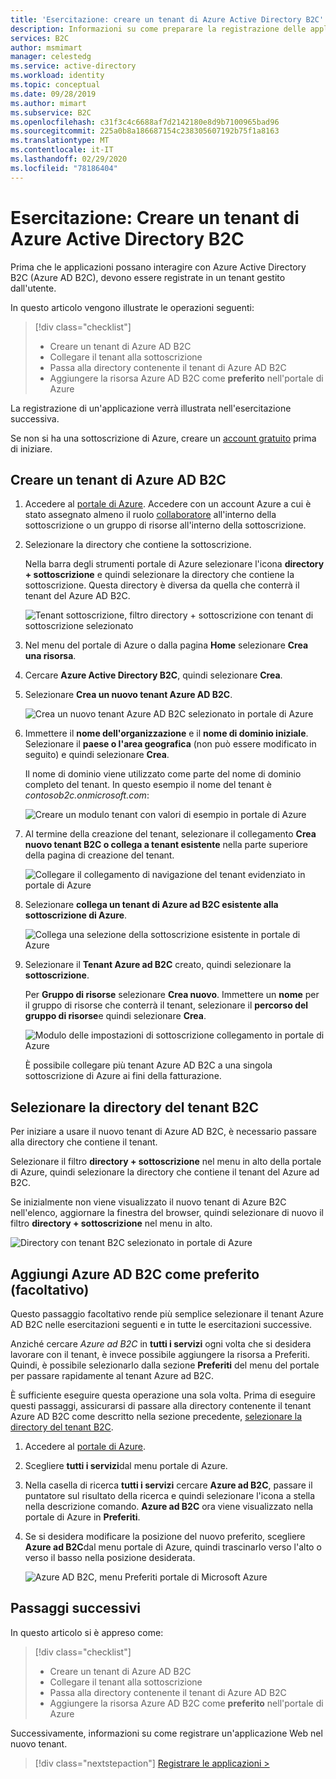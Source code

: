```yaml
---
title: 'Esercitazione: creare un tenant di Azure Active Directory B2C'
description: Informazioni su come preparare la registrazione delle applicazioni creando un tenant di Azure Active Directory B2C con il portale di Azure.
services: B2C
author: msmimart
manager: celestedg
ms.service: active-directory
ms.workload: identity
ms.topic: conceptual
ms.date: 09/28/2019
ms.author: mimart
ms.subservice: B2C
ms.openlocfilehash: c31f3c4c6688af7d2142180e8d9b7100965bad96
ms.sourcegitcommit: 225a0b8a186687154c238305607192b75f1a8163
ms.translationtype: MT
ms.contentlocale: it-IT
ms.lasthandoff: 02/29/2020
ms.locfileid: "78186404"
---
```

# <a name="tutorial-create-an-azure-active-directory-b2c-tenant"></a>Esercitazione: Creare un tenant di Azure Active Directory B2C

Prima che le applicazioni possano interagire con Azure Active Directory B2C (Azure AD B2C), devono essere registrate in un tenant gestito dall'utente.

In questo articolo vengono illustrate le operazioni seguenti:

> [!div class="checklist"]
> * Creare un tenant di Azure AD B2C
> * Collegare il tenant alla sottoscrizione
> * Passa alla directory contenente il tenant di Azure AD B2C
> * Aggiungere la risorsa Azure AD B2C come **preferito** nell'portale di Azure

La registrazione di un'applicazione verrà illustrata nell'esercitazione successiva.

Se non si ha una sottoscrizione di Azure, creare un [account gratuito](https://azure.microsoft.com/free/?WT.mc_id=A261C142F) prima di iniziare.

## <a name="create-an-azure-ad-b2c-tenant"></a>Creare un tenant di Azure AD B2C

1. Accedere al [portale di Azure](https://portal.azure.com/). Accedere con un account Azure a cui è stato assegnato almeno il ruolo [collaboratore](../role-based-access-control/built-in-roles.md) all'interno della sottoscrizione o un gruppo di risorse all'interno della sottoscrizione.

1. Selezionare la directory che contiene la sottoscrizione.

    Nella barra degli strumenti portale di Azure selezionare l'icona **directory + sottoscrizione** e quindi selezionare la directory che contiene la sottoscrizione. Questa directory è diversa da quella che conterrà il tenant del Azure AD B2C.

    ![Tenant sottoscrizione, filtro directory + sottoscrizione con tenant di sottoscrizione selezionato](media/tutorial-create-tenant/portal-01-pick-directory.png)

1. Nel menu del portale di Azure o dalla pagina **Home** selezionare **Crea una risorsa**.
1. Cercare **Azure Active Directory B2C**, quindi selezionare **Crea**.
1. Selezionare **Crea un nuovo tenant Azure AD B2C**.

    ![Crea un nuovo tenant Azure AD B2C selezionato in portale di Azure](media/tutorial-create-tenant/portal-02-create-tenant.png)

1. Immettere il **nome dell'organizzazione** e il **nome di dominio iniziale**. Selezionare il **paese o l'area geografica** (non può essere modificato in seguito) e quindi selezionare **Crea**.

    Il nome di dominio viene utilizzato come parte del nome di dominio completo del tenant. In questo esempio il nome del tenant è *contosob2c.onmicrosoft.com*:

    ![Creare un modulo tenant con valori di esempio in portale di Azure](media/tutorial-create-tenant/portal-03-tenant-naming.png)

1. Al termine della creazione del tenant, selezionare il collegamento **Crea nuovo tenant B2C o collega a tenant esistente** nella parte superiore della pagina di creazione del tenant.

    ![Collegare il collegamento di navigazione del tenant evidenziato in portale di Azure](media/tutorial-create-tenant/portal-04-select-link-sub-link.png)

1. Selezionare **collega un tenant di Azure ad B2C esistente alla sottoscrizione di Azure**.

   ![Collega una selezione della sottoscrizione esistente in portale di Azure](media/tutorial-create-tenant/portal-05-link-subscription.png)

1. Selezionare il **Tenant Azure ad B2C** creato, quindi selezionare la **sottoscrizione**.

    Per **Gruppo di risorse** selezionare **Crea nuovo**. Immettere un **nome** per il gruppo di risorse che conterrà il tenant, selezionare il **percorso del gruppo di risorse**e quindi selezionare **Crea**.

    ![Modulo delle impostazioni di sottoscrizione collegamento in portale di Azure](media/tutorial-create-tenant/portal-06-link-subscription-settings.png)

    È possibile collegare più tenant Azure AD B2C a una singola sottoscrizione di Azure ai fini della fatturazione.

## <a name="select-your-b2c-tenant-directory"></a>Selezionare la directory del tenant B2C

Per iniziare a usare il nuovo tenant di Azure AD B2C, è necessario passare alla directory che contiene il tenant.

Selezionare il filtro **directory + sottoscrizione** nel menu in alto della portale di Azure, quindi selezionare la directory che contiene il tenant del Azure ad B2C.

Se inizialmente non viene visualizzato il nuovo tenant di Azure B2C nell'elenco, aggiornare la finestra del browser, quindi selezionare di nuovo il filtro **directory + sottoscrizione** nel menu in alto.

![Directory con tenant B2C selezionato in portale di Azure](media/tutorial-create-tenant/portal-07-select-tenant-directory.png)

## <a name="add-azure-ad-b2c-as-a-favorite-optional"></a>Aggiungi Azure AD B2C come preferito (facoltativo)

Questo passaggio facoltativo rende più semplice selezionare il tenant Azure AD B2C nelle esercitazioni seguenti e in tutte le esercitazioni successive.

Anziché cercare *Azure ad B2C* in **tutti i servizi** ogni volta che si desidera lavorare con il tenant, è invece possibile aggiungere la risorsa a Preferiti. Quindi, è possibile selezionarlo dalla sezione **Preferiti** del menu del portale per passare rapidamente al tenant Azure ad B2C.

È sufficiente eseguire questa operazione una sola volta. Prima di eseguire questi passaggi, assicurarsi di passare alla directory contenente il tenant Azure AD B2C come descritto nella sezione precedente, [selezionare la directory del tenant B2C](#select-your-b2c-tenant-directory).

1. Accedere al [portale di Azure](https://portal.azure.com).
1. Scegliere **tutti i servizi**dal menu portale di Azure.
1. Nella casella di ricerca **tutti i servizi** cercare **Azure ad B2C**, passare il puntatore sul risultato della ricerca e quindi selezionare l'icona a stella nella descrizione comando. **Azure ad B2C** ora viene visualizzato nella portale di Azure in **Preferiti**.
1. Se si desidera modificare la posizione del nuovo preferito, scegliere **Azure ad B2C**dal menu portale di Azure, quindi trascinarlo verso l'alto o verso il basso nella posizione desiderata.

    ![Azure AD B2C, menu Preferiti portale di Microsoft Azure](media/tutorial-create-tenant/portal-08-b2c-favorite.png)

## <a name="next-steps"></a>Passaggi successivi

In questo articolo si è appreso come:

> [!div class="checklist"]
> * Creare un tenant di Azure AD B2C
> * Collegare il tenant alla sottoscrizione
> * Passa alla directory contenente il tenant di Azure AD B2C
> * Aggiungere la risorsa Azure AD B2C come **preferito** nell'portale di Azure

Successivamente, informazioni su come registrare un'applicazione Web nel nuovo tenant.

> [!div class="nextstepaction"]
> [Registrare le applicazioni >](tutorial-register-applications.md)
